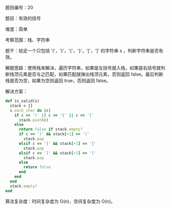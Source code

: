 题目编号：20

题目：有效的括号

难度：简单

考察范围：栈、字符串

题干：给定一个只包括 '('，')'，'{'，'}'，'['，']' 的字符串 s ，判断字符串是否有效。

解题思路：使用栈来解决，遍历字符串，如果是左括号就入栈，如果是右括号就判断栈顶元素是否与之匹配，如果匹配就弹出栈顶元素，否则返回 false。最后判断栈是否为空，如果为空则返回 true，否则返回 false。

解决方案：

```ruby
def is_valid(s)
  stack = []
  s.each_char do |c|
    if c == '(' || c == '{' || c == '['
      stack.push(c)
    else
      return false if stack.empty?
      if c == ')' && stack[-1] == '('
        stack.pop
      elsif c == '}' && stack[-1] == '{'
        stack.pop
      elsif c == ']' && stack[-1] == '['
        stack.pop
      else
        return false
      end
    end
  end
  stack.empty?
end
```

算法复杂度：时间复杂度为 O(n)，空间复杂度为 O(n)。